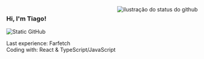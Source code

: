 <img align='right' src="https://github-readme-stats.vercel.app/api?username=talbertosilva&show_icons=true&title_color=783c00&text_color=af552e&icon_color=783c00&bg_color=f8efd4&cache_seconds=2300" alt="ilustração do status do github">

### Hi, I'm Tiago!

<img src="https://img.shields.io/static/v1?label=Overview&message=SEUNOME&color=f8efd4&style=for-the-badge&logo=GitHub" alt="Static GitHub">

<p>Last experience: Farfetch<br/> Coding with: React & TypeScript/JavaScript</p>
